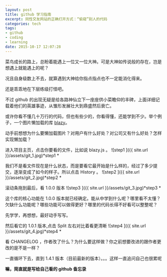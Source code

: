 ```yaml
---
layout: post
title: github 学习指南
excerpt: 同性交友网站的正确打开方式：“偷窥”别人的代码
categories: tech
tags: 
- github
- coding
- learning
date: 2015-10-17 12:07:28
---
```



菜鸟成长的路上，总盼着能遇上一位又一位大神。可是大神如传说般的存在，岂是想遇上就能遇上的呢？

况且自身级数上不去，就算遇到大神给你指点指点也不一定能消化得来。

还是乖乖地在下层练级打怪吧。

不过 github 的出现无疑是给各路神仙立下一座座供小菜瞻仰的丰碑，上面详细记载着他们的英雄事迹，从雏形发展壮大到鼎盛然后衰亡。

或许你看不懂几十万行的代码，但也有些少的，你看得懂，还能学到不少。举个例子，一个图片懒加载的库 [blazy](https://github.com/dinbror/blazy)。

动手前想想为什么要懒加载图片？对用户有什么好处？对公司又有什么好处？怎样实现懒加载？

进入项目主页，点击你要看的文件，比如说 blazy.js 。
![step1 ]({{ site.url }}/assets/git_1.jpg)*step1 *

我们不是看文件现在是什么状态，而是要看它最开始是什么样的，经过了多少提交，逐渐变成了如今的样子。所以点击 History 。
![step2 ]({{ site.url }}/assets/git_2.jpg)*step2 *


滚动条拖到最后，看 1.0.0 版本
![step3 ]({{ site.url }}/assets/git_3.jpg)*step3 *

这个库的核心功能在 1.0.0 版本就已经确定。能从中学到什么呢？哪里看不太懂？欠缺什么功能呢？哪些功能可以做得更好？哪里的代码长得不好看可以整整呢？

先学学，再想想，最好动手写写。

然后看它的 1.0.1 版本,点击 Split 左右对比着看更清晰
![step4 ]({{ site.url }}/assets/git_4.jpg)*step4 *

看 CHANGELOG ，作者改了什么？为什么要这样做？你之前想要改进的跟作者更改的是不是一样？

一直循环下去，直到 1.4.1 版本（目前最新的版本）。。。这样一直追问自己也很累呢


**嘛，简直就是写给自己看的 github 备忘录**